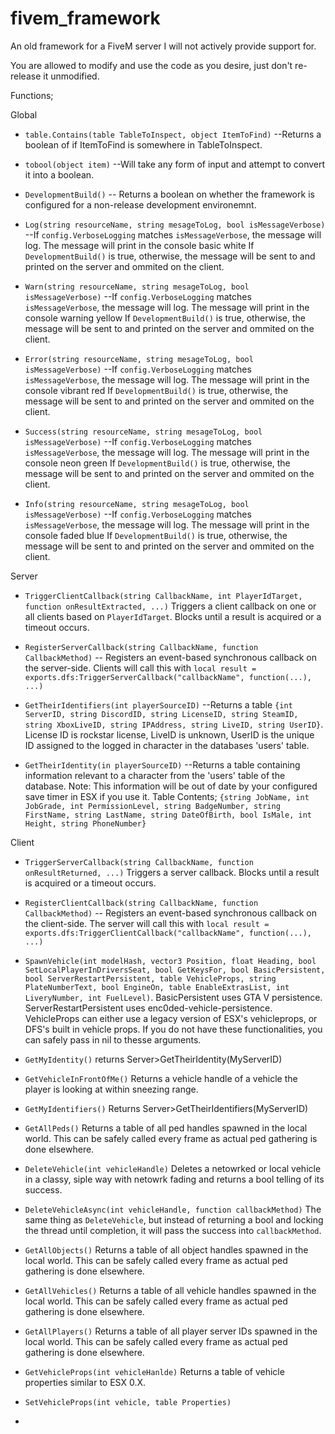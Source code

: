 # fivem_framework
An old framework for a FiveM server I will not actively provide support for.

You are allowed to modify and use the code as you desire, just don't re-release it unmodified.

Functions;

Global

- `table.Contains(table TableToInspect, object ItemToFind)` --Returns a boolean of if ItemToFind is somewhere in TableToInspect.

- `tobool(object item)` --Will take any form of input and attempt to convert it into a boolean.

- `DevelopmentBuild()` -- Returns a boolean on whether the framework is configured for a non-release development environemnt.

- `Log(string resourceName, string mesageToLog, bool isMessageVerbose)` --If `config.VerboseLogging` matches `isMessageVerbose`, the message will log. The message will print in the console basic white If `DevelopmentBuild()` is true, otherwise, the message will be sent to and printed on the server and ommited on the client.

- `Warn(string resourceName, string mesageToLog, bool isMessageVerbose)` --If `config.VerboseLogging` matches `isMessageVerbose`, the message will log. The message will print in the console warning yellow If `DevelopmentBuild()` is true, otherwise, the message will be sent to and printed on the server and ommited on the client.

- `Error(string resourceName, string mesageToLog, bool isMessageVerbose)` --If `config.VerboseLogging` matches `isMessageVerbose`, the message will log. The message will print in the console vibrant red If `DevelopmentBuild()` is true, otherwise, the message will be sent to and printed on the server and ommited on the client.

- `Success(string resourceName, string mesageToLog, bool isMessageVerbose)` --If `config.VerboseLogging` matches `isMessageVerbose`, the message will log. The message will print in the console neon green If `DevelopmentBuild()` is true, otherwise, the message will be sent to and printed on the server and ommited on the client.

- `Info(string resourceName, string mesageToLog, bool isMessageVerbose)` --If `config.VerboseLogging` matches `isMessageVerbose`, the message will log. The message will print in the console faded blue If `DevelopmentBuild()` is true, otherwise, the message will be sent to and printed on the server and ommited on the client.

Server

- `TriggerClientCallback(string CallbackName, int PlayerIdTarget, function onResultExtracted, ...)` Triggers a client callback on one or all clients based on `PlayerIdTarget`. Blocks until a result is acquired or a timeout occurs.

- `RegisterServerCallback(string CallbackName, function CallbackMethod)` -- Registers an event-based synchronous callback on the server-side. Clients will call this with `local result = exports.dfs:TriggerServerCallback("callbackName", function(...), ...)`

- `GetTheirIdentifiers(int playerSourceID)` --Returns a table `{int ServerID, string DiscordID, string LicenseID, string SteamID, string XboxLiveID, string IPAddress, string LiveID, string UserID}`. License ID is rockstar license, LiveID is unknown, UserID is the unique ID assigned to the logged in character in the databases 'users' table.

- `GetTheirIdentity(in playerSourceID)` --Returns a table containing information relevant to a character from the 'users' table of the database. Note: This information will be out of date by your configured save timer in ESX if you use it. Table Contents; `{string JobName, int JobGrade, int PermissionLevel, string BadgeNumber, string FirstName, string LastName, string DateOfBirth, bool IsMale, int Height, string PhoneNumber}`

Client

- `TriggerServerCallback(string CallbackName, function onResultReturned, ...)` Triggers a server callback. Blocks until a result is acquired or a timeout occurs.

- `RegisterClientCallback(string CallbackName, function CallbackMethod)` -- Registers an event-based synchronous callback on the client-side. The server will call this with `local result = exports.dfs:TriggerClientCallback("callbackName", function(...), ...)`

- `SpawnVehicle(int modelHash, vector3 Position, float Heading, bool SetLocalPlayerInDriversSeat, bool GetKeysFor, bool BasicPersistent, bool ServerRestartPersistent, table VehicleProps, string PlateNumberText, bool EngineOn, table EnableExtrasList, int LiveryNumber, int FuelLevel)`. BasicPersistent uses GTA V persistence. ServerRestartPersistent uses enc0ded-vehicle-persistence. VehicleProps can either use a legacy version of ESX's vehicleprops, or DFS's built in vehicle props. If you do not have these functionalities, you can safely pass in nil to thesse arguments.

- `GetMyIdentity()` returns Server>GetTheirIdentity(MyServerID)

- `GetVehicleInFrontOfMe()` Returns a vehicle handle of a vehicle the player is looking at within sneezing range.

- `GetMyIdentifiers()` Returns Server>GetTheirIdentifiers(MyServerID)

- `GetAllPeds()` Returns a table of all ped handles spawned in the local world. This can be safely called every frame as actual ped gathering is done elsewhere.

- `DeleteVehicle(int vehicleHandle)` Deletes a netowrked or local vehicle in a classy, siple way with netowrk fading and returns a bool telling of its success.

- `DeleteVehicleAsync(int vehicleHandle, function callbackMethod)` The same thing as `DeleteVehicle`, but instead of returning a bool and locking the thread until completion, it will pass the success into `callbackMethod`.


- `GetAllObjects()` Returns a table of all object handles spawned in the local world. This can be safely called every frame as actual ped gathering is done elsewhere.


- `GetAllVehicles()` Returns a table of all vehicle handles spawned in the local world. This can be safely called every frame as actual ped gathering is done elsewhere.


- `GetAllPlayers()` Returns a table of all player server IDs spawned in the local world. This can be safely called every frame as actual ped gathering is done elsewhere.

- `GetVehicleProps(int vehicleHanlde)` Returns a table of vehicle properties similar to ESX 0.X.

- `SetVehicleProps(int vehicle, table Properties)`

-
